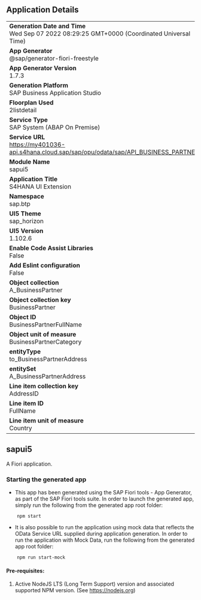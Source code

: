 ## Application Details
|               |
| ------------- |
|**Generation Date and Time**<br>Wed Sep 07 2022 08:29:25 GMT+0000 (Coordinated Universal Time)|
|**App Generator**<br>@sap/generator-fiori-freestyle|
|**App Generator Version**<br>1.7.3|
|**Generation Platform**<br>SAP Business Application Studio|
|**Floorplan Used**<br>2listdetail|
|**Service Type**<br>SAP System (ABAP On Premise)|
|**Service URL**<br>https://my401036-api.s4hana.cloud.sap/sap/opu/odata/sap/API_BUSINESS_PARTNER
|**Module Name**<br>sapui5|
|**Application Title**<br>S4HANA UI Extension|
|**Namespace**<br>sap.btp|
|**UI5 Theme**<br>sap_horizon|
|**UI5 Version**<br>1.102.6|
|**Enable Code Assist Libraries**<br>False|
|**Add Eslint configuration**<br>False|
|**Object collection**<br>A_BusinessPartner|
|**Object collection key**<br>BusinessPartner|
|**Object ID**<br>BusinessPartnerFullName|
|**Object unit of measure**<br>BusinessPartnerCategory|
|**entityType**<br>to_BusinessPartnerAddress|
|**entitySet**<br>A_BusinessPartnerAddress|
|**Line item collection key**<br>AddressID|
|**Line item ID**<br>FullName|
|**Line item unit of measure**<br>Country|

## sapui5

A Fiori application.

### Starting the generated app

-   This app has been generated using the SAP Fiori tools - App Generator, as part of the SAP Fiori tools suite.  In order to launch the generated app, simply run the following from the generated app root folder:

```
    npm start
```

- It is also possible to run the application using mock data that reflects the OData Service URL supplied during application generation.  In order to run the application with Mock Data, run the following from the generated app root folder:

```
    npm run start-mock
```

#### Pre-requisites:

1. Active NodeJS LTS (Long Term Support) version and associated supported NPM version.  (See https://nodejs.org)


